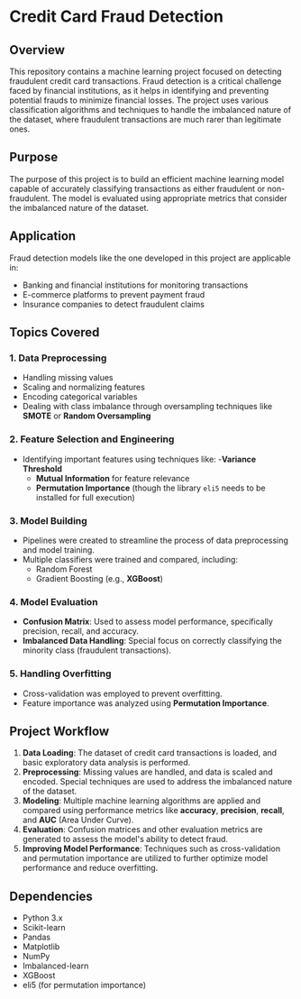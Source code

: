 # Credit Card Fraud Detection

## Overview
This repository contains a machine learning project focused on detecting fraudulent credit card transactions. Fraud detection is a critical challenge faced by financial institutions, as it helps in identifying and preventing potential frauds to minimize financial losses. The project uses various classification algorithms and techniques to handle the imbalanced nature of the dataset, where fraudulent transactions are much rarer than legitimate ones.

## Purpose
The purpose of this project is to build an efficient machine learning model capable of accurately classifying transactions as either fraudulent or non-fraudulent. The model is evaluated using appropriate metrics that consider the imbalanced nature of the dataset.

## Application
Fraud detection models like the one developed in this project are applicable in:
- Banking and financial institutions for monitoring transactions
- E-commerce platforms to prevent payment fraud
- Insurance companies to detect fraudulent claims

## Topics Covered

### 1. Data Preprocessing
- Handling missing values
- Scaling and normalizing features
- Encoding categorical variables
- Dealing with class imbalance through oversampling techniques like **SMOTE** or **Random Oversampling**

### 2. Feature Selection and Engineering
- Identifying important features using techniques like:
  -**Variance Threshold**    
  - **Mutual Information** for feature relevance
  - **Permutation Importance** (though the library `eli5` needs to be installed for full execution)

### 3. Model Building
- Pipelines were created to streamline the process of data preprocessing and model training.
- Multiple classifiers were trained and compared, including:
  - Random Forest
  - Gradient Boosting (e.g., **XGBoost**)

### 4. Model Evaluation
- **Confusion Matrix**: Used to assess model performance, specifically precision, recall, and accuracy.
- **Imbalanced Data Handling**: Special focus on correctly classifying the minority class (fraudulent transactions).
  
### 5. Handling Overfitting
- Cross-validation was employed to prevent overfitting.
- Feature importance was analyzed using **Permutation Importance**.

## Project Workflow
1. **Data Loading**: The dataset of credit card transactions is loaded, and basic exploratory data analysis is performed.
2. **Preprocessing**: Missing values are handled, and data is scaled and encoded. Special techniques are used to address the imbalanced nature of the dataset.
3. **Modeling**: Multiple machine learning algorithms are applied and compared using performance metrics like **accuracy**, **precision**, **recall**, and **AUC** (Area Under Curve).
4. **Evaluation**: Confusion matrices and other evaluation metrics are generated to assess the model's ability to detect fraud.
5. **Improving Model Performance**: Techniques such as cross-validation and permutation importance are utilized to further optimize model performance and reduce overfitting.

## Dependencies
- Python 3.x
- Scikit-learn
- Pandas
- Matplotlib
- NumPy
- Imbalanced-learn
- XGBoost
- eli5 (for permutation importance)
